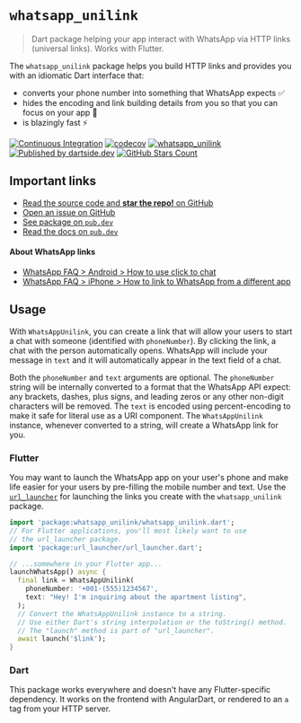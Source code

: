 # `whatsapp_unilink`

> Dart package helping your app interact with WhatsApp via HTTP links (universal links). Works with Flutter.

The `whatsapp_unilink` package helps you build HTTP links and provides you with an idiomatic Dart interface that:

* converts your phone number into something that WhatsApp expects ✅
* hides the encoding and link building details from you so that you can focus on your app 🚀
* is blazingly fast ⚡️

[![Continuous Integration](https://github.com/dartsidedev/whatsapp_unilink/workflows/Continuous%20Integration/badge.svg?branch=master)](https://github.com/dartsidedev/whatsapp_unilink/actions) [![codecov](https://codecov.io/gh/dartsidedev/whatsapp_unilink/branch/master/graph/badge.svg)](https://codecov.io/gh/dartsidedev/whatsapp_unilink) [![whatsapp_unilink](https://img.shields.io/pub/v/whatsapp_unilink?label=whatsapp_unilink&logo=dart)](https://pub.dev/packages/whatsapp_unilink 'See whatsapp_unilink package info on pub.dev') [![Published by dartside.dev](https://img.shields.io/static/v1?label=Published%20by&message=dartside.dev&logo=dart&logoWidth=30&color=40C4FF&labelColor=1d599b&labelWidth=100)](https://pub.dev/publishers/dartside.dev/packages) [![GitHub Stars Count](https://img.shields.io/github/stars/dartsidedev/whatsapp_unilink?logo=github)](https://github.com/dartsidedev/whatsapp_unilink 'Star me on GitHub!')

## Important links

* [Read the source code and **star the repo!** on GitHub](https://github.com/dartsidedev/whatsapp_unilink)
* [Open an issue on GitHub](https://github.com/dartsidedev/whatsapp_unilink/issues)
* [See package on `pub.dev`](https://pub.dev/packages/whatsapp_unilink)
* [Read the docs on `pub.dev`](https://pub.dev/documentation/whatsapp_unilink/latest/)

#### About WhatsApp links

* [WhatsApp FAQ > Android > How to use click to chat](https://faq.whatsapp.com/en/android/26000030/)
* [WhatsApp FAQ > iPhone > How to link to WhatsApp from a different app](https://faq.whatsapp.com/en/iphone/23559013)

## Usage

With `WhatsAppUnilink`, you can create a link that will allow your users to start a chat with someone (identified with `phoneNumber`).
By clicking the link, a chat with the person automatically opens.
WhatsApp will include your message in `text` and it will automatically appear in the text field of a chat.

Both the `phoneNumber` and `text` arguments are optional.
The `phoneNumber` string will be internally converted to a format that the WhatsApp API expect: any brackets, dashes, plus signs, and leading zeros or any other non-digit characters will be removed.
The `text` is encoded using percent-encoding to make it safe for literal use as a URI component.
The `WhatsAppUnilink` instance, whenever converted to a string, will create a WhatsApp link for you.

### Flutter

You may want to launch the WhatsApp app on your user's phone and make life easier for your users by pre-filling the mobile number and text. Use the [`url_launcher`](https://pub.dev/packages/url_launcher) for launching the links you create with the `whatsapp_unilink` package.

```dart
import 'package:whatsapp_unilink/whatsapp_unilink.dart';
// For Flutter applications, you'll most likely want to use
// the url_launcher package.
import 'package:url_launcher/url_launcher.dart';

// ...somewhere in your Flutter app...
launchWhatsApp() async {
  final link = WhatsAppUnilink(
    phoneNumber: '+001-(555)1234567',
    text: "Hey! I'm inquiring about the apartment listing",
  );
  // Convert the WhatsAppUnilink instance to a string.
  // Use either Dart's string interpolation or the toString() method.
  // The "launch" method is part of "url_launcher".
  await launch('$link');
}
```

### Dart

This package works everywhere and doesn't have any Flutter-specific dependency.
It works on the frontend with AngularDart, or rendered to an `a` tag from your HTTP server.
